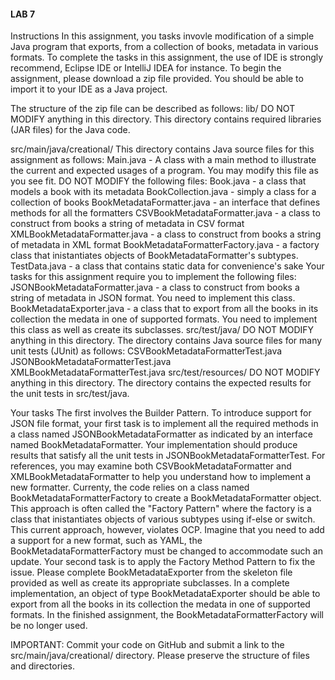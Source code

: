 #### LAB 7

Instructions
In this assignment, you tasks invovle modification of a simple Java program that exports, from a collection of books, metadata in various formats. To complete the tasks in this assignment, the use of IDE is strongly recommend, Eclipse IDE or IntelliJ IDEA for instance. To begin the assignment, please download a zip file provided. You should be able to import it to your IDE as a Java project.

The structure of the zip file can be described as follows:
lib/
DO NOT MODIFY anything in this directory. This directory contains required libraries (JAR files) for the Java code.

src/main/java/creational/
This directory contains Java source files for this assignment as follows:
Main.java - A class with a main method to illustrate the current and expected usages of a program. You may modify this file as you see fit.
DO NOT MODIFY the following files:
Book.java - a class that models a book with its metadata
BookCollection.java - simply a class for a collection of books
BookMetadataFormatter.java - an interface that defines methods for all the formatters
CSVBookMetadataFormatter.java - a class to construct from books a string of metadata in CSV format
XMLBookMetadataFormatter.java - a class to construct from books a string of metadata in XML format
BookMetadataFormatterFactory.java - a factory class that inistantiates objects of BookMetadataFormatter's subtypes.
TestData.java - a class that contains static data for convenience's sake
Your tasks for this assignment require you to implement the following files:
JSONBookMetadataFormatter.java - a class to construct from books a string of metadata in JSON format. You need to implement this class.
BookMetadataExporter.java - a class that to export from all the books in its collection the medata in one of supported formats. You need to implement this class as well as create its subclasses.
src/test/java/
DO NOT MODIFY anything in this directory. The directory contains Java source files for many unit tests (JUnit) as follows:
CSVBookMetadataFormatterTest.java
JSONBookMetadataFormatterTest.java
XMLBookMetadataFormatterTest.java
src/test/resources/
DO NOT MODIFY anything in this directory. The directory contains the expected results for the unit tests in src/test/java.

Your tasks
The first involves the Builder Pattern. To introduce support for JSON file format, your first task is to implement all the required methods in a class named JSONBookMetadataFormatter as indicated by an interface named BookMetadataFormatter. Your implementation should produce results that satisfy all the unit tests in JSONBookMetadataFormatterTest. For references, you may examine both CSVBookMetadataFormatter and XMLBookMetadataFormatter to help you understand how to implement a new formatter.
Currenty, the code relies on a class named BookMetadataFormatterFactory to create a BookMetadataFormatter object. This approach is often called the "Factory Pattern" where the factory is a class that inistantiates objects of various subtypes using if-else or switch. This current approach, however, violates OCP. Imagine that you need to add a support for a new format, such as YAML, the BookMetadataFormatterFactory must be changed to accommodate such an update.
Your second task is to apply the Factory Method Pattern to fix the issue. Please complete BookMetadataExporter from the skeleton file provided as well as create its appropriate subclasses. In a complete implementation, an object of type BookMetadataExporter should be able to export from all the books in its collection the medata in one of supported formats. In the finished assignment, the BookMetadataFormatterFactory will be no longer used.

IMPORTANT: Commit your code on GitHub and submit a link to the src/main/java/creational/ directory. Please preserve the structure of files and directories.
